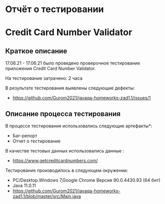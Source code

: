 # Отчёт о тестировании 
# Credit Card Number Validator

## Краткое описание

17.06.21 - 17.06.21 было проведено проверочное тестирование приложения Credit Card Number Validator.

На тестирование затрачено: 2 часа

В результате тестирования выявлены следующие дефекты:
* https://github.com/Gurom2021/javaqa-homeworks-zad1.1/issues/1


## Описание процесса тестирования

В процессе тестирования использовались следующие артефакты*:

* Баг-репорт
* Отчет о тестирование

В качестве тестовых данных использовались данные :
* https://www.getcreditcardnumbers.com/


Тестирование производилось в следующем окружении:
* PC/Desktop.Windows 7,Google Chrome Версия 90.0.4430.93 (64 бит)
* Java 11.0.11
* https://github.com/Gurom2021/javaqa-homeworks-zad1.1/blob/master/src/Main.java
